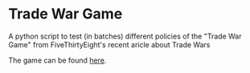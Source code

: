 # Trade War Game
A python script to test (in batches) different policies of the "Trade War Game" from FiveThirtyEight's recent aricle about Trade Wars

The game can be found [here](https://fivethirtyeight.com/features/how-to-win-a-trade-war/).  
